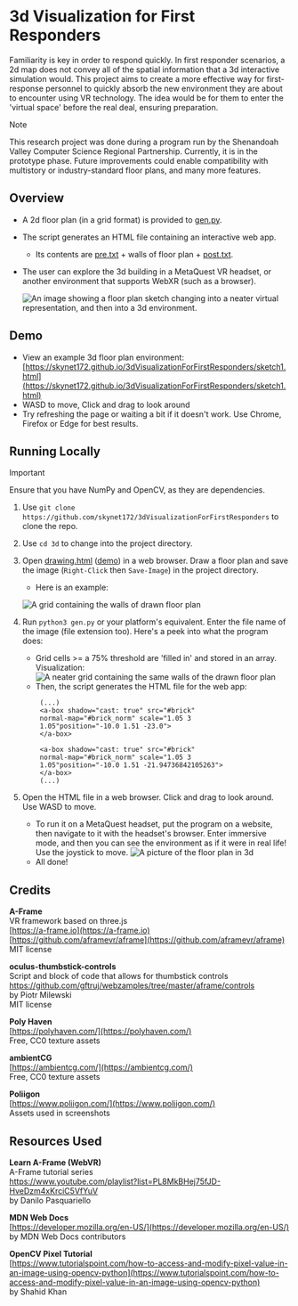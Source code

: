 # 3d Visualization for First Responders
Familiarity is key in order to respond quickly. In first responder scenarios, a 2d map does not convey all of the spatial information that a 3d interactive simulation would. This project aims to create a more effective way for first-response personnel to quickly absorb the new environment they are about to encounter using VR technology. The idea would be for them to enter the 'virtual space' before the real deal, ensuring preparation.
>[!NOTE]
>This research project was done during a program run by the Shenandoah Valley Computer Science Regional Partnership. Currently, it is in the prototype phase. Future improvements could enable compatibility with multistory or industry-standard floor plans, and many more features.

## Overview
+ A 2d floor plan (in a grid format) is provided to [gen.py](gen.py).
+ The script generates an HTML file containing an interactive web app.
  + Its contents are [pre.txt](pre.txt) + walls of floor plan + [post.txt](post.txt).
+ The user can explore the 3d building in a MetaQuest VR headset, or another environment that supports WebXR (such as a browser).
  
  ![An image showing a floor plan sketch changing into a neater virtual representation, and then into a 3d environment.](programPipeline.png)

## Demo
+ View an example 3d floor plan environment: [https://skynet172.github.io/3dVisualizationForFirstResponders/sketch1.html](https://skynet172.github.io/3dVisualizationForFirstResponders/sketch1.html)
+ WASD to move, Click and drag to look around
+ Try refreshing the page or waiting a bit if it doesn't work. Use Chrome, Firefox or Edge for best results.

## Running Locally
>[!IMPORTANT]
>Ensure that you have NumPy and OpenCV, as they are dependencies.
1. Use `git clone https://github.com/skynet172/3dVisualizationForFirstResponders` to clone the repo.
2. Use `cd 3d` to change into the project directory.
3. Open [drawing.html](drawing.html) ([demo](https://skynet172.github.io/3dVisualizationForFirstResponders/drawing.html)) in a web browser. Draw a floor plan and save the image (`Right-Click` then `Save-Image`) in the project directory.
   + Here is an example:
   
   ![A grid containing the walls of drawn floor plan](sketch1.png)
4. Run `python3 gen.py` or your platform's equivalent. Enter the file name of the image (file extension too). Here's a peek into what the program does:
   + Grid cells >= a 75% threshold are 'filled in' and stored in an array. Visualization:
     ![A neater grid containing the same walls of the drawn floor plan](sketch1Filter.png)
   +  Then, the script generates the HTML file for the web app:
       ```
        (...)
        <a-box shadow="cast: true" src="#brick"
        normal-map="#brick_norm" scale="1.05 3
        1.05"position="-10.0 1.51 -23.0">
        </a-box>
        
        <a-box shadow="cast: true" src="#brick"
        normal-map="#brick_norm" scale="1.05 3
        1.05"position="-10.0 1.51 -21.94736842105263">
        </a-box>
        (...)
        ```
5. Open the HTML file in a web browser. Click and drag to look around. Use WASD to move.
   + To run it on a MetaQuest headset, put the program on a website, then navigate to it with the headset's browser. Enter immersive mode, and then you can see the environment as if it were in real life! Use the joystick to move.
    ![A picture of the floor plan in 3d](sketch1real.png)
   + All done!

## Credits
**A-Frame**  
VR framework based on three.js  
[https://a-frame.io](https://a-frame.io)  
[https://github.com/aframevr/aframe](https://github.com/aframevr/aframe)  
MIT license  

**oculus-thumbstick-controls**  
Script and block of code that allows for thumbstick controls
[https://github.com/gftruj/webzamples/tree/master/aframe/controls ](https://github.com/gftruj/webzamples/tree/master/aframe/controls )  
by Piotr Milewski  
MIT license  

**Poly Haven**  
[https://polyhaven.com/](https://polyhaven.com/)  
Free, CC0 texture assets  

**ambientCG**  
[https://ambientcg.com/](https://ambientcg.com/)  
Free, CC0 texture assets 

**Poliigon**  
[https://www.poliigon.com/](https://www.poliigon.com/)  
Assets used in screenshots

## Resources Used  
**Learn A-Frame (WebVR)**  
A-Frame tutorial series  
[https://www.youtube.com/playlist?list=PL8MkBHej75fJD-HveDzm4xKrciC5VfYuV ](https://www.youtube.com/playlist?list=PL8MkBHej75fJD-HveDzm4xKrciC5VfYuV )  
by Danilo Pasquariello  

**MDN Web Docs**  
[https://developer.mozilla.org/en-US/](https://developer.mozilla.org/en-US/)  
by MDN Web Docs contributors  

**OpenCV Pixel Tutorial**  
[https://www.tutorialspoint.com/how-to-access-and-modify-pixel-value-in-an-image-using-opencv-python](https://www.tutorialspoint.com/how-to-access-and-modify-pixel-value-in-an-image-using-opencv-python)  
by Shahid Khan  
